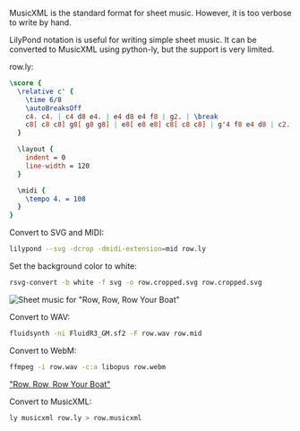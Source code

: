 MusicXML is the standard format for sheet music. However, it is too verbose to write by hand.

LilyPond notation is useful for writing simple sheet music. It can be converted to MusicXML using python-ly, but the support is very limited.

row.ly:

```lilypond
\score {
  \relative c' {
    \time 6/8
    \autoBreaksOff
    c4. c4. | c4 d8 e4. | e4 d8 e4 f8 | g2. | \break
    c8[ c8 c8] g8[ g8 g8] | e8[ e8 e8] c8[ c8 c8] | g'4 f8 e4 d8 | c2.
  }

  \layout {
    indent = 0
    line-width = 120
  }

  \midi {
    \tempo 4. = 108
  }
}
```

Convert to SVG and MIDI:

```sh
lilypond --svg -dcrop -dmidi-extension=mid row.ly
```

Set the background color to white:

```sh
rsvg-convert -b white -f svg -o row.cropped.svg row.cropped.svg
```

![Sheet music for "Row, Row, Row Your Boat"](https://github.com/user-attachments/assets/efd112de-9199-47e8-a3d0-0f3513a06f9c)

Convert to WAV:

```sh
fluidsynth -ni FluidR3_GM.sf2 -F row.wav row.mid
```

Convert to WebM:

```sh
ffmpeg -i row.wav -c:a libopus row.webm
```

["Row, Row, Row Your Boat"](https://github.com/user-attachments/assets/51ee7351-5555-4a18-9f2e-d9587a8ce325)

Convert to MusicXML:

```sh
ly musicxml row.ly > row.musicxml
```
